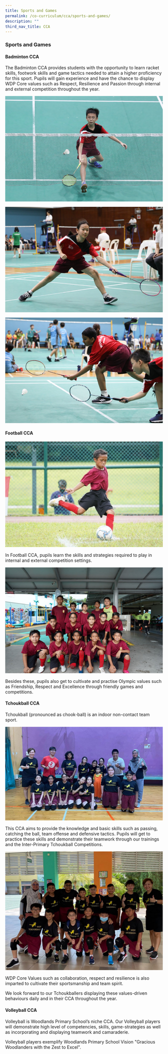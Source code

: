 ```yaml
---
title: Sports and Games
permalink: /co-curriculum/cca/sports-and-games/
description: ""
third_nav_title: CCA
---
```

### **Sports and Games**
#### **Badminton CCA**
The Badminton CCA provides students with the opportunity to learn racket skills, footwork skills and game tactics needed to attain a higher proficiency for this sport. Pupils will gain experience and have the chance to display WDP Core values such as Respect, Resilience and Passion through internal and external competition throughout the year.

![](/images/badminton2023_2.jpg)

![](/images/badminton2023_1.jpg)

![](/images/badminton2023_3.jpg)

#### **Football CCA**
![](/images/football%201.jpeg)

In Football CCA, pupils learn the skills and strategies required to play in internal and external competition settings.

![](/images/football%202.jpeg)

Besides these, pupils also get to cultivate and practise Olympic values such as Friendship, Respect and Excellence through friendly games and competitions.


#### **Tchoukball CCA**
Tchoukball (pronounced as chook-ball) is an indoor non-contact team sport.&nbsp;

  ![](/images/tchoukball%201%20(2023).jpeg)

This CCA aims to provide the knowledge and basic skills such as passing, catching the ball, team offense and defensive tactics. Pupils will get to practice these skills and demonstrate their teamwork through our trainings and the Inter-Primary Tchoukball Competitions.&nbsp;

![](/images/tchoukball%202%20(2023).jpeg)

WDP Core Values such as collaboration, respect and resilience is also imparted to cultivate their sportsmanship and team spirit.&nbsp;


We look forward to our Tchoukballers displaying these values-driven behaviours daily and in their CCA throughout the year.


#### **Volleyball CCA**
Volleyball is Woodlands Primary School’s niche CCA. Our Volleyball players will demonstrate high level of competencies, skills, game-strategies as well as incorporating and displaying teamwork and camaraderie.

Volleyball players exemplify Woodlands Primary School Vision "Gracious Woodlanders with the Zest to Excel".


